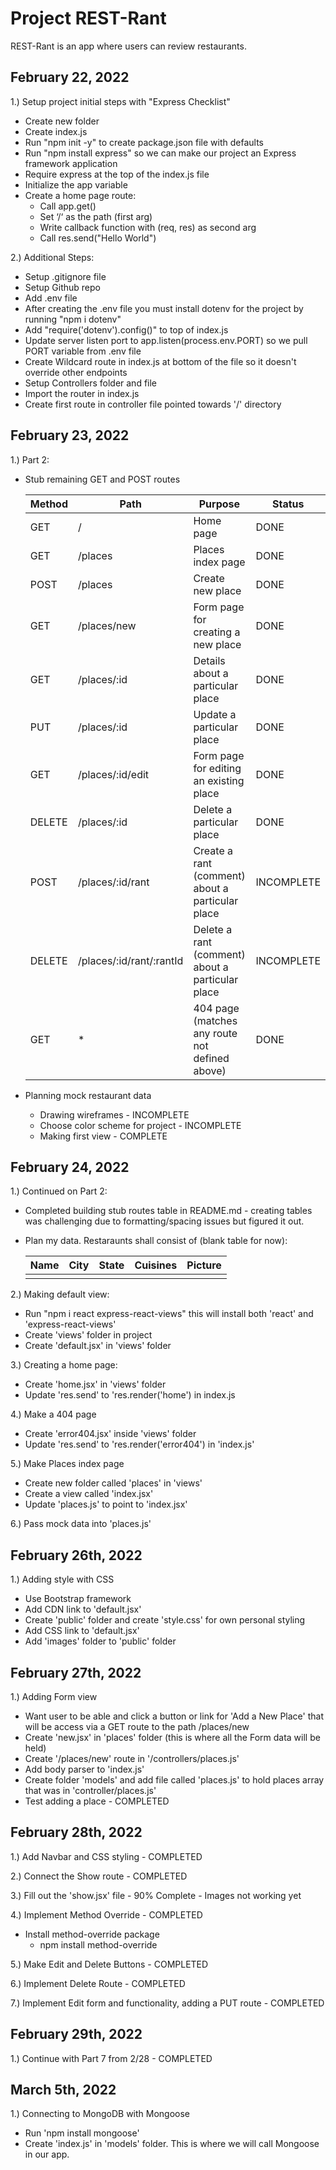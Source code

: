 # Project REST-Rant #

REST-Rant is an app where users can review restaurants.

## February 22, 2022 ##
1.) Setup project initial steps with "Express Checklist"
        
- Create new folder
- Create index.js
- Run "npm init -y" to create package.json file with defaults
- Run "npm install express" so we can make our project an Express framework application
- Require express at the top of the index.js file
- Initialize the app variable
- Create a home page route:
     - Call app.get()
     - Set ‘/‘ as the path (first arg)
     - Write callback function with (req, res) as second arg
     - Call res.send("Hello World")

2.) Additional Steps:

- Setup .gitignore file
- Setup Github repo
- Add .env file 
- After creating the .env file you must install dotenv for the project by running "npm i dotenv"
- Add "require('dotenv').config()" to top of index.js
- Update server listen port to app.listen(process.env.PORT) so we pull PORT variable from .env file
- Create Wildcard route in index.js at bottom of the file so it doesn't override other endpoints
- Setup Controllers folder and file
- Import the router in index.js 
- Create first route in controller file pointed towards '/' directory

## February 23, 2022 ##

1.) Part 2:

- Stub remaining GET and POST routes

     | Method |       Path                   |                    Purpose                           |        Status       |
     | ------ | ---------------------------- | ---------------------------------------------------- | ------------------- |
     | GET    |     /                        |	Home page                                         |         DONE        |
     | GET    |     /places                  |	Places index page                                 |         DONE        |
     | POST   |     /places                  |	Create new place                                  |         DONE        |   
     | GET    |     /places/new              |	Form page for creating a new place                |         DONE        |
     | GET    |     /places/:id              |	Details about a particular place                  |         DONE        |
     | PUT    |     /places/:id              |	Update a particular place                         |         DONE        |
     | GET    |     /places/:id/edit         |	Form page for editing an existing place           |         DONE        |
     | DELETE |     /places/:id              |	Delete a particular place                         |         DONE        |
     | POST   |     /places/:id/rant         |	Create a rant (comment) about a particular place  |       INCOMPLETE    |
     | DELETE |     /places/:id/rant/:rantId |    Delete a rant (comment) about a particular place  |       INCOMPLETE    |
     | GET    |               *              |    404 page (matches any route not defined above)    |         DONE        |

- Planning mock restaurant data
    - Drawing wireframes - INCOMPLETE
    - Choose color scheme for project - INCOMPLETE
    - Making first view - COMPLETE                

## February 24, 2022 ##

1.) Continued on Part 2:
- Completed building stub routes table in README.md - creating tables was challenging due to formatting/spacing issues but figured it out.
- Plan my data. Restaraunts shall consist of (blank table for now):

     |    Name    |      City    |     State    |    Cuisines    |               Picture              |
     | ---------- | ------------ | ------------ | -------------- | ---------------------------------- |
     |            |              |              |                |                                    |

2.) Making default view:
- Run "npm i react express-react-views" this will install both 'react' and 'express-react-views'
- Create 'views' folder in project
- Create 'default.jsx' in 'views' folder

3.) Creating a home page:
- Create 'home.jsx' in 'views' folder
- Update 'res.send' to 'res.render('home') in index.js

4.) Make a 404 page
- Create 'error404.jsx' inside 'views' folder
- Update 'res.send' to 'res.render('error404') in 'index.js'

5.) Make Places index page
- Create new folder called 'places' in 'views'
- Create a view called 'index.jsx' 
- Update 'places.js' to point to 'index.jsx'

6.) Pass mock data into 'places.js' 

## February 26th, 2022 ##

1.) Adding style with CSS
- Use Bootstrap framework
- Add CDN link to 'default.jsx'
- Create 'public' folder and create 'style.css' for own personal styling
- Add CSS link to 'default.jsx'
- Add 'images' folder to 'public' folder

## February 27th, 2022 ##

1.) Adding Form view 
- Want user to be able and click a button or link for 'Add a New Place' that will be access via a GET route to the path /places/new
- Create 'new.jsx' in 'places' folder (this is where all the Form data will be held)
- Create '/places/new' route in '/controllers/places.js'
- Add body parser to 'index.js'
- Create folder 'models' and add file called 'places.js' to hold places array that was in 'controller/places.js'
- Test adding a place - COMPLETED 

## February 28th, 2022 ##

1.) Add Navbar and CSS styling - COMPLETED

2.) Connect the Show route - COMPLETED

3.) Fill out the 'show.jsx' file - 90% Complete - Images not working yet

4.) Implement Method Override - COMPLETED
- Install method-override package
     - npm install method-override

5.) Make Edit and Delete Buttons - COMPLETED 

6.) Implement Delete Route - COMPLETED

7.) Implement Edit form and functionality, adding a PUT route - COMPLETED

## February 29th, 2022 ##

1.) Continue with Part 7 from 2/28 - COMPLETED

## March 5th, 2022 ##

1.) Connecting to MongoDB with Mongoose
- Run 'npm install mongoose'
- Create 'index.js' in 'models' folder. This is where we will call Mongoose in our app.
